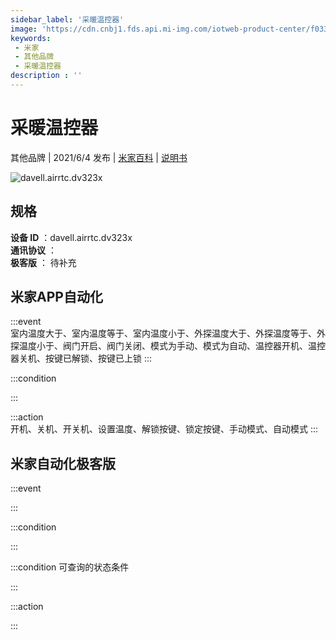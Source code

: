```yaml
---
sidebar_label: '采暖温控器'
image: 'https://cdn.cnbj1.fds.api.mi-img.com/iotweb-product-center/f033dd98514e3a74e3da461bf72aa9de_DV321拟物图168.png?GalaxyAccessKeyId=AKVGLQWBOVIRQ3XLEW&Expires=9223372036854775807&Signature=moYjSGNRHoYZVPM/3BrcIADjx80='
keywords: 
 - 米家
 - 其他品牌
 - 采暖温控器
description : ''
---
```

# 采暖温控器

其他品牌 | 2021/6/4 发布 | [米家百科](https://home.mi.com/webapp/content/baike/product/index.html?model=davell.airrtc.dv323x) | [说明书](https://home.mi.com/views/introduction.html?model=davell.airrtc.dv323x&region=cn)

![davell.airrtc.dv323x](https://cdn.cnbj1.fds.api.mi-img.com/iotweb-product-center/f033dd98514e3a74e3da461bf72aa9de_DV321拟物图168.png?GalaxyAccessKeyId=AKVGLQWBOVIRQ3XLEW&Expires=9223372036854775807&Signature=moYjSGNRHoYZVPM/3BrcIADjx80=)

## 规格  
> 
**设备 ID** ：davell.airrtc.dv323x  
**通讯协议** ：  
**极客版**  ： 待补充 


## 米家APP自动化  

:::event  
室内温度大于、室内温度等于、室内温度小于、外探温度大于、外探温度等于、外探温度小于、阀门开启、阀门关闭、模式为手动、模式为自动、温控器开机、温控器关机、按键已解锁、按键已上锁
:::

:::condition  

:::

:::action   
开机、关机、开关机、设置温度、解锁按键、锁定按键、手动模式、自动模式
:::

## 米家自动化极客版  

:::event  

:::

:::condition  

:::

:::condition 可查询的状态条件  

:::

:::action  

:::

        
